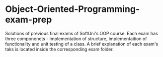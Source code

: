 # Object-Oriented-Programming-exam-prep

Solutions of previous final exams of SoftUni's OOP course.
Each exam has three componenets - implementation of structure, implementaition of functionality and unit testing of a class.
A brief explanation of each exam's taks is located inside the corresponding exam folder. 

